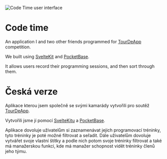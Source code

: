 ![Code Time user interface](https://user-images.githubusercontent.com/56836089/218267408-5c03e18c-42fb-407c-bd12-392fedacb050.png)

# Code time
An application I and two other friends programmed for [TourDeApp](https://tourdeapp.cz) competition.

We built using [SvelteKit](https://kit.svelte.dev) and [PocketBase](https://pocketbase.io).

It allows users record their programming sessions, and then sort through them.

# Česká verze

Aplikace kterou jsem společně se svými kamarády vytvořili pro soutěž [TourDeApp](https://tourdeapp.cz).

Vytvořili jsme jí pomocí [SvelteKitu](https://kit.svelte.dev) a [PocketBase](https://pocketbase.io).

Aplikace dovoluje uživatelům si zaznamenávat jejich programovací tréninky, tyto tréninky je poté možné filtrovat a seřadit. Dále uživatelům dovoluje vytvářet svoje vlastní štítky a podle nich potom svoje tréninky filtrovat a také má manažerskou funkci, kde má manažer schopnost vidět tréninky členů jeho týmu.
